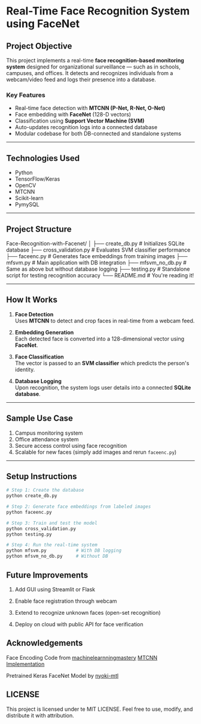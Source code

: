 # Real-Time Face Recognition System using FaceNet

## Project Objective

This project implements a real-time **face recognition-based monitoring system** designed for organizational surveillance — such as in schools, campuses, and offices. It detects and recognizes individuals from a webcam/video feed and logs their presence into a database.

### Key Features
- Real-time face detection with **MTCNN (P-Net, R-Net, O-Net)**
- Face embedding with **FaceNet** (128-D vectors)
- Classification using **Support Vector Machine (SVM)**
- Auto-updates recognition logs into a connected database
- Modular codebase for both DB-connected and standalone systems

---

## Technologies Used

- Python
- TensorFlow/Keras
- OpenCV
- MTCNN
- Scikit-learn
- PymySQL

---

## Project Structure

Face-Recognition-with-Facenet/
│
├── create_db.py # Initializes SQLite database
├── cross_validation.py # Evaluates SVM classifier performance
├── faceenc.py # Generates face embeddings from training images
├── mfsvm.py # Main application with DB integration
├── mfsvm_no_db.py # Same as above but without database logging
├── testing.py # Standalone script for testing recognition accuracy
└── README.md # You're reading it!


---

## How It Works

1. **Face Detection**  
   Uses **MTCNN** to detect and crop faces in real-time from a webcam feed.

2. **Embedding Generation**  
   Each detected face is converted into a 128-dimensional vector using **FaceNet**.

3. **Face Classification**  
   The vector is passed to an **SVM classifier** which predicts the person's identity.

4. **Database Logging**  
   Upon recognition, the system logs user details into a connected **SQLite database**.

---

## Sample Use Case

 1. Campus monitoring system  
 2. Office attendance system  
 3. Secure access control using face recognition  
 4. Scalable for new faces (simply add images and rerun `faceenc.py`)

---

## Setup Instructions

```bash
# Step 1: Create the database
python create_db.py

# Step 2: Generate face embeddings from labeled images
python faceenc.py

# Step 3: Train and test the model
python cross_validation.py
python testing.py

# Step 4: Run the real-time system
python mfsvm.py           # With DB logging
python mfsvm_no_db.py     # Without DB
```
## Future Improvements
1. Add GUI using Streamlit or Flask

2. Enable face registration through webcam

3. Extend to recognize unknown faces (open-set recognition)

4. Deploy on cloud with public API for face verification

## Acknowledgements

Face Encoding Code from [machinelearnningmastery](https://machinelearningmastery.com/how-to-develop-a-face-recognition-system-using-facenet-in-keras-and-an-svm-classifier/)
[MTCNN Implementation](https://github.com/ipazc/mtcnn)

Pretrained Keras FaceNet Model by [nyoki-mtl](https://github.com/nyoki-mtl/keras-facenet)

## LICENSE 
This project is licensed under te MIT LICENSE.
Feel free to use, modify, and distribute it with attribution.
